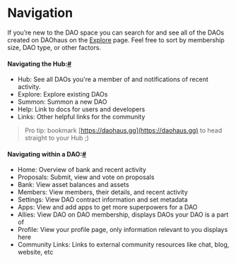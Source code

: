 # Navigation

If you’re new to the DAO space you can search for and see all of the DAOs created on DAOhaus on the [Explore](https://app.daohaus.club/explore) page. Feel free to sort by membership size, DAO type, or other factors.

#### Navigating the Hub:[#](https://daohaus.club/docs/users/navigation#navigating-the-hub) <a href="navigating-the-hub" id="navigating-the-hub"></a>

* Hub: See all DAOs you're a member of and notifications of recent activity.
* Explore: Explore existing DAOs
* Summon: Summon a new DAO
* Help: Link to docs for users and developers
* Links: Other helpful links for the community

> Pro tip: bookmark [https://daohaus.gg](https://daohaus.gg) to head straight to your Hub ;)

#### Navigating within a DAO:[#](https://daohaus.club/docs/users/navigation#navigating-within-a-dao) <a href="navigating-within-a-dao" id="navigating-within-a-dao"></a>

* Home: Overview of bank and recent activity
* Proposals: Submit, view and vote on proposals
* Bank: View asset balances and assets
* Members: View members, their details, and recent activity
* Settings: View DAO contract information and set metadata
* Apps: View and add apps to get more superpowers for a DAO
* Allies: View DAO on DAO membership, displays DAOs your DAO is a part of
* Profile: View your profile page, only information relevant to you displays here
* Community Links: Links to external community resources like chat, blog, website, etc
